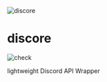 ![discore](https://tva1.sinaimg.cn/large/007S8ZIlgy1giptr6pvc5j30zk0hsaa2.jpg)

# discore

![check](https://github.com/geek-space-hq/discore/workflows/check/badge.svg?branch=develop)

lightweight Discord API Wrapper